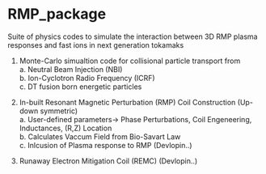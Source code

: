 # RMP_package
Suite of physics codes to simulate the interaction between 3D RMP plasma responses and fast ions in next generation tokamaks

1. Monte-Carlo simualtion code for collisional particle transport from \
      a. Neutral Beam Injection (NBI) \
      b. Ion-Cyclotron Radio Frequency (ICRF)\
    c. DT fusion born energetic particles

3. In-built Resonant Magnetic Perturbation (RMP) Coil Construction (Up-down symmetric) \
    a.  User-defined parameters-> Phase Perturbations, Coil Engeneering, Inductances, (R,Z) Location \
    b. Calculates Vaccum Field from Bio-Savart Law \
    c. Inlcusion of Plasma response to RMP (Devlopin..) 

4. Runaway Electron Mitigation Coil (REMC) (Devlopin..)
    
